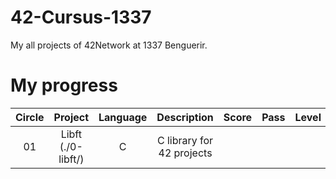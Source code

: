 # 42-Cursus-1337
My all projects of 42Network at 1337 Benguerir.

# My progress
|Circle | Project | Language | Description | Score | Pass | Level |
|:-----:|:-------:|:--------:|:-----------:|:-----:|:----:|:-----:|
|01| Libft (./0-libft/) | C | C library for 42 projects |
